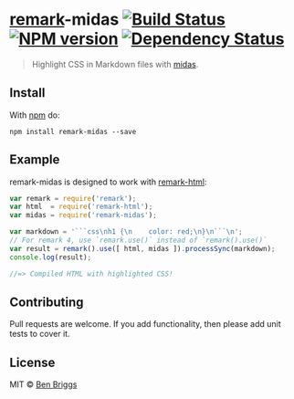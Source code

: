 # [remark]-midas [![Build Status](https://travis-ci.org/ben-eb/remark-midas.svg?branch=master)][ci] [![NPM version](https://badge.fury.io/js/remark-midas.svg)][npm] [![Dependency Status](https://gemnasium.com/ben-eb/remark-midas.svg)][deps]

> Highlight CSS in Markdown files with [midas].


## Install

With [npm](https://npmjs.org/package/remark-midas) do:

```
npm install remark-midas --save
```


## Example

remark-midas is designed to work with [remark-html][html]:

```js
var remark = require('remark');
var html  = require('remark-html');
var midas = require('remark-midas');

var markdown = '```css\nh1 {\n    color: red;\n}\n```\n';
// For remark 4, use `remark.use()` instead of `remark().use()`
var result = remark().use([ html, midas ]).processSync(markdown);
console.log(result);

//=> Compiled HTML with highlighted CSS!
```


## Contributing

Pull requests are welcome. If you add functionality, then please add unit tests
to cover it.


## License

MIT © [Ben Briggs](http://beneb.info)


[ci]:      https://travis-ci.org/ben-eb/remark-midas
[deps]:    https://gemnasium.com/ben-eb/remark-midas
[npm]:     http://badge.fury.io/js/remark-midas
[html]:    https://github.com/wooorm/remark-html
[remark]:  https://github.com/wooorm/remark
[midas]:   https://github.com/ben-eb/midas
